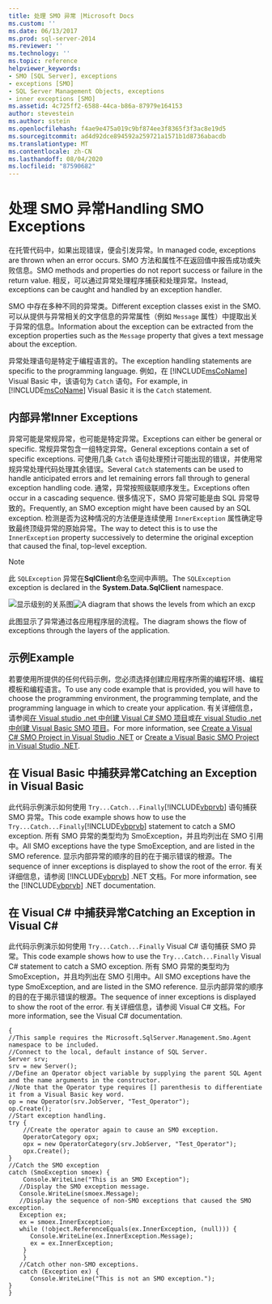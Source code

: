 ```yaml
---
title: 处理 SMO 异常 |Microsoft Docs
ms.custom: ''
ms.date: 06/13/2017
ms.prod: sql-server-2014
ms.reviewer: ''
ms.technology: ''
ms.topic: reference
helpviewer_keywords:
- SMO [SQL Server], exceptions
- exceptions [SMO]
- SQL Server Management Objects, exceptions
- inner exceptions [SMO]
ms.assetid: 4c725ff2-6588-44ca-b86a-87979e164153
author: stevestein
ms.author: sstein
ms.openlocfilehash: f4ae9e475a019c9bf874ee3f8365f3f3ac8e19d5
ms.sourcegitcommit: ad4d92dce894592a259721a1571b1d8736abacdb
ms.translationtype: MT
ms.contentlocale: zh-CN
ms.lasthandoff: 08/04/2020
ms.locfileid: "87590682"
---
```

# <a name="handling-smo-exceptions"></a><span data-ttu-id="64404-102">处理 SMO 异常</span><span class="sxs-lookup"><span data-stu-id="64404-102">Handling SMO Exceptions</span></span>
  <span data-ttu-id="64404-103">在托管代码中，如果出现错误，便会引发异常。</span><span class="sxs-lookup"><span data-stu-id="64404-103">In managed code, exceptions are thrown when an error occurs.</span></span> <span data-ttu-id="64404-104">SMO 方法和属性不在返回值中报告成功或失败信息。</span><span class="sxs-lookup"><span data-stu-id="64404-104">SMO methods and properties do not report success or failure in the return value.</span></span> <span data-ttu-id="64404-105">相反，可以通过异常处理程序捕获和处理异常。</span><span class="sxs-lookup"><span data-stu-id="64404-105">Instead, exceptions can be caught and handled by an exception handler.</span></span>  
  
 <span data-ttu-id="64404-106">SMO 中存在多种不同的异常类。</span><span class="sxs-lookup"><span data-stu-id="64404-106">Different exception classes exist in the SMO.</span></span> <span data-ttu-id="64404-107">可以从提供与异常相关的文字信息的异常属性（例如 `Message` 属性）中提取出关于异常的信息。</span><span class="sxs-lookup"><span data-stu-id="64404-107">Information about the exception can be extracted from the exception properties such as the `Message` property that gives a text message about the exception.</span></span>  
  
 <span data-ttu-id="64404-108">异常处理语句是特定于编程语言的。</span><span class="sxs-lookup"><span data-stu-id="64404-108">The exception handling statements are specific to the programming language.</span></span> <span data-ttu-id="64404-109">例如，在 [!INCLUDE[msCoName](../../../includes/msconame-md.md)] Visual Basic 中，该语句为 `Catch` 语句。</span><span class="sxs-lookup"><span data-stu-id="64404-109">For example, in [!INCLUDE[msCoName](../../../includes/msconame-md.md)] Visual Basic it is the `Catch` statement.</span></span>  
  
## <a name="inner-exceptions"></a><span data-ttu-id="64404-110">内部异常</span><span class="sxs-lookup"><span data-stu-id="64404-110">Inner Exceptions</span></span>  
 <span data-ttu-id="64404-111">异常可能是常规异常，也可能是特定异常。</span><span class="sxs-lookup"><span data-stu-id="64404-111">Exceptions can either be general or specific.</span></span> <span data-ttu-id="64404-112">常规异常包含一组特定异常。</span><span class="sxs-lookup"><span data-stu-id="64404-112">General exceptions contain a set of specific exceptions.</span></span> <span data-ttu-id="64404-113">可使用几条 `Catch` 语句处理预计可能出现的错误，并使用常规异常处理代码处理其余错误。</span><span class="sxs-lookup"><span data-stu-id="64404-113">Several `Catch` statements can be used to handle anticipated errors and let remaining errors fall through to general exception handling code.</span></span> <span data-ttu-id="64404-114">通常，异常按照级联顺序发生。</span><span class="sxs-lookup"><span data-stu-id="64404-114">Exceptions often occur in a cascading sequence.</span></span> <span data-ttu-id="64404-115">很多情况下，SMO 异常可能是由 SQL 异常导致的。</span><span class="sxs-lookup"><span data-stu-id="64404-115">Frequently, an SMO exception might have been caused by an SQL exception.</span></span> <span data-ttu-id="64404-116">检测是否为这种情况的方法便是连续使用 `InnerException` 属性确定导致最终顶级异常的原始异常。</span><span class="sxs-lookup"><span data-stu-id="64404-116">The way to detect this is to use the `InnerException` property successively to determine the original exception that caused the final, top-level exception.</span></span>  
  
> [!NOTE]  
>  <span data-ttu-id="64404-117">此 `SQLException` 异常在**SqlClient**命名空间中声明。</span><span class="sxs-lookup"><span data-stu-id="64404-117">The `SQLException` exception is declared in the **System.Data.SqlClient** namespace.</span></span>  
  
 <span data-ttu-id="64404-118">![显示级别的关系图](../../../database-engine/dev-guide/media/exception-flow.gif "显示级别的关系图")</span><span class="sxs-lookup"><span data-stu-id="64404-118">![A diagram that shows the levels from which an excp](../../../database-engine/dev-guide/media/exception-flow.gif "A diagram that shows the levels from which an excp")</span></span>  
  
 <span data-ttu-id="64404-119">此图显示了异常通过各应用程序层的流程。</span><span class="sxs-lookup"><span data-stu-id="64404-119">The diagram shows the flow of exceptions through the layers of the application.</span></span>  
  
## <a name="example"></a><span data-ttu-id="64404-120">示例</span><span class="sxs-lookup"><span data-stu-id="64404-120">Example</span></span>  
 <span data-ttu-id="64404-121">若要使用所提供的任何代码示例，您必须选择创建应用程序所需的编程环境、编程模板和编程语言。</span><span class="sxs-lookup"><span data-stu-id="64404-121">To use any code example that is provided, you will have to choose the programming environment, the programming template, and the programming language in which to create your application.</span></span> <span data-ttu-id="64404-122">有关详细信息，请参阅[在 Visual studio .net 中创建 Visual C&#35; SMO 项目](../how-to-create-a-visual-csharp-smo-project-in-visual-studio-net.md)或[在 visual Studio .net 中创建 Visual Basic SMO 项目](../../../database-engine/dev-guide/create-a-visual-basic-smo-project-in-visual-studio-net.md)。</span><span class="sxs-lookup"><span data-stu-id="64404-122">For more information, see [Create a Visual C&#35; SMO Project in Visual Studio .NET](../how-to-create-a-visual-csharp-smo-project-in-visual-studio-net.md) or [Create a Visual Basic SMO Project in Visual Studio .NET](../../../database-engine/dev-guide/create-a-visual-basic-smo-project-in-visual-studio-net.md).</span></span>  
  
## <a name="catching-an-exception-in-visual-basic"></a><span data-ttu-id="64404-123">在 Visual Basic 中捕获异常</span><span class="sxs-lookup"><span data-stu-id="64404-123">Catching an Exception in Visual Basic</span></span>  
 <span data-ttu-id="64404-124">此代码示例演示如何使用 `Try...Catch...Finally`[!INCLUDE[vbprvb](../../../includes/vbprvb-md.md)] 语句捕获 SMO 异常。</span><span class="sxs-lookup"><span data-stu-id="64404-124">This code example shows how to use the `Try...Catch...Finally`[!INCLUDE[vbprvb](../../../includes/vbprvb-md.md)] statement to catch a SMO exception.</span></span> <span data-ttu-id="64404-125">所有 SMO 异常的类型均为 SmoException，并且均列出在 SMO 引用中。</span><span class="sxs-lookup"><span data-stu-id="64404-125">All SMO exceptions have the type SmoException, and are listed in the SMO reference.</span></span> <span data-ttu-id="64404-126">显示内部异常的顺序的目的在于揭示错误的根源。</span><span class="sxs-lookup"><span data-stu-id="64404-126">The sequence of inner exceptions is displayed to show the root of the error.</span></span> <span data-ttu-id="64404-127">有关详细信息，请参阅 [!INCLUDE[vbprvb](../../../includes/vbprvb-md.md)] .NET 文档。</span><span class="sxs-lookup"><span data-stu-id="64404-127">For more information, see the [!INCLUDE[vbprvb](../../../includes/vbprvb-md.md)] .NET documentation.</span></span>  
  
<!-- TODO: review snippet reference  [!CODE [SMO How to#SMO_VBExceptions1](SMO How to#SMO_VBExceptions1)]  -->  
  
## <a name="catching-an-exception-in-visual-c"></a><span data-ttu-id="64404-128">在 Visual C# 中捕获异常</span><span class="sxs-lookup"><span data-stu-id="64404-128">Catching an Exception in Visual C#</span></span>  
 <span data-ttu-id="64404-129">此代码示例演示如何使用 `Try...Catch...Finally` Visual C# 语句捕获 SMO 异常。</span><span class="sxs-lookup"><span data-stu-id="64404-129">This code example shows how to use the `Try...Catch...Finally` Visual C# statement to catch a SMO exception.</span></span> <span data-ttu-id="64404-130">所有 SMO 异常的类型均为 SmoException，并且均列出在 SMO 引用中。</span><span class="sxs-lookup"><span data-stu-id="64404-130">All SMO exceptions have the type SmoException, and are listed in the SMO reference.</span></span> <span data-ttu-id="64404-131">显示内部异常的顺序的目的在于揭示错误的根源。</span><span class="sxs-lookup"><span data-stu-id="64404-131">The sequence of inner exceptions is displayed to show the root of the error.</span></span> <span data-ttu-id="64404-132">有关详细信息，请参阅 Visual C# 文档。</span><span class="sxs-lookup"><span data-stu-id="64404-132">For more information, see the Visual C# documentation.</span></span>  
  
```  
{   
//This sample requires the Microsoft.SqlServer.Management.Smo.Agent namespace to be included.   
//Connect to the local, default instance of SQL Server.   
Server srv;   
srv = new Server();   
//Define an Operator object variable by supplying the parent SQL Agent and the name arguments in the constructor.   
//Note that the Operator type requires [] parenthesis to differentiate it from a Visual Basic key word.   
op = new Operator(srv.JobServer, "Test_Operator");   
op.Create();   
//Start exception handling.   
try {   
    //Create the operator again to cause an SMO exception.   
    OperatorCategory opx;   
    opx = new OperatorCategory(srv.JobServer, "Test_Operator");   
    opx.Create();   
}   
//Catch the SMO exception   
catch (SmoException smoex) {   
    Console.WriteLine("This is an SMO Exception");   
   //Display the SMO exception message.   
   Console.WriteLine(smoex.Message);   
   //Display the sequence of non-SMO exceptions that caused the SMO exception.   
   Exception ex;   
   ex = smoex.InnerException;   
   while (!object.ReferenceEquals(ex.InnerException, (null))) {   
      Console.WriteLine(ex.InnerException.Message);   
      ex = ex.InnerException;   
    }   
    }   
   //Catch other non-SMO exceptions.   
   catch (Exception ex) {   
      Console.WriteLine("This is not an SMO exception.");   
}   
}  
```  
  
  
